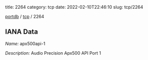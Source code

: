title: 2264
category: tcp
date: 2022-02-10T22:46:10
slug: tcp/2264

[portdb](/) / [tcp](/category/tcp.html) / 2264


## IANA Data

_Name:_ apx500api-1

_Description:_ Audio Precision Apx500 API Port 1

